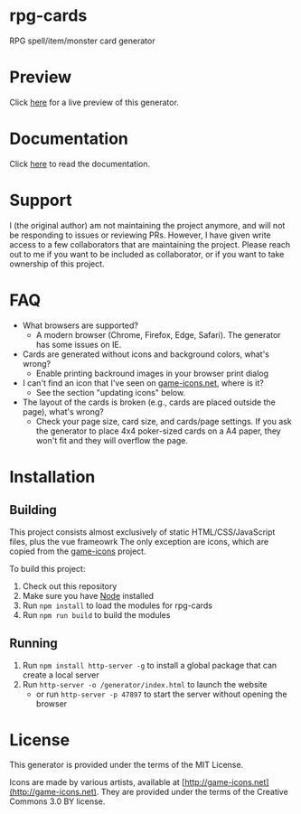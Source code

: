 rpg-cards
=========

RPG spell/item/monster card generator

Preview
=======

Click [here](https://rpg-cards.vercel.app) for a live preview of this generator.

Documentation
=============

Click [here](http://crobi.github.io/rpg-cards/) to read the documentation.

Support
=======

I (the original author) am not maintaining the project anymore, and will not be responding to issues or reviewing PRs.
However, I have given write access to a few collaborators that are maintaining the project.
Please reach out to me if you want to be included as collaborator, or if you want to take ownership of this project.


FAQ
=====================

- What browsers are supported?
  - A modern browser (Chrome, Firefox, Edge, Safari). The generator has some issues on IE.
- Cards are generated without icons and background colors, what's wrong?
  - Enable printing backround images in your browser print dialog
- I can't find an icon that I've seen on [game-icons.net](http://game-icons.net), where is it?
  - See the section "updating icons" below.
- The layout of the cards is broken (e.g., cards are placed outside the page), what's wrong?
  - Check your page size, card size, and cards/page settings. If you ask the generator to place 4x4 poker-sized cards on a A4 paper, they won't fit and they will overflow the page.

Installation
========

## Building

This project consists almost exclusively of static HTML/CSS/JavaScript files, plus the vue frameowrk
The only exception are icons, which are copied from the [game-icons](http://game-icons.net) project.

To build this project:

1. Check out this repository
1. Make sure you have [Node](https://nodejs.org/) installed
1. Run `npm install` to load the modules for rpg-cards
1. Run `npm run build` to build the modules

## Running
1. Run `npm install http-server -g` to install a global package that can create a local server
1. Run `http-server -o /generator/index.html` to launch the website
   - or run `http-server -p 47897` to start the server without opening the browser


License
=======

This generator is provided under the terms of the MIT License.

Icons are made by various artists, available at [http://game-icons.net](http://game-icons.net).
They are provided under the terms of the Creative Commons 3.0 BY license.
